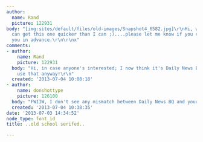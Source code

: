 ```yaml
---
author:
  name: Rand
  picture: 122931
body: "[img:sites/default/files/old-images/Snapshot4_6582.jpg]\r\nHi, wonder if anyone
  can get this one quicker than I can ;)....please let me know if you can!\r\n\r\nThanking
  you in advance.\r\n\r\nx"
comments:
- author:
    name: Rand
    picture: 122931
  body: "Hi, in case anyone's interested; I now think it's Daily News BQ...well, I'll
    use that anyway!\r\n"
  created: '2013-07-04 10:08:18'
- author:
    name: donshottype
    picture: 126100
  body: "FWIIW, I don't see any mismatch between Daily News BQ and your sample letters.\r\nDon"
  created: '2013-07-04 10:38:35'
date: '2013-07-03 14:34:52'
node_type: font_id
title: ..old school serifed..

---
```

